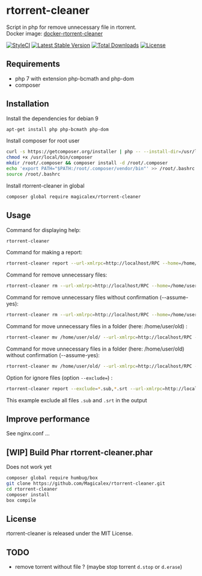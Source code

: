 # rtorrent-cleaner

Script in php for remove unnecessary file in rtorrent.  
Docker image: [docker-rtorrent-cleaner](https://hub.docker.com/r/magicalex/docker-rtorrent-cleaner)

[![StyleCI](https://github.styleci.io/repos/158750704/shield?branch=master)](https://github.styleci.io/repos/158750704)
[![Latest Stable Version](https://poser.pugx.org/magicalex/rtorrent-cleaner/v/stable)](https://packagist.org/packages/magicalex/rtorrent-cleaner)
[![Total Downloads](https://poser.pugx.org/magicalex/rtorrent-cleaner/downloads)](https://packagist.org/packages/magicalex/rtorrent-cleaner)
[![License](https://poser.pugx.org/magicalex/rtorrent-cleaner/license)](https://packagist.org/packages/magicalex/rtorrent-cleaner)

## Requirements

- php 7 with extension php-bcmath and php-dom
- composer

## Installation

Install the dependencies for debian 9
```sh
apt-get install php php-bcmath php-dom
```

Install composer for root user
```sh
curl -s https://getcomposer.org/installer | php -- --install-dir=/usr/local/bin --filename=composer
chmod +x /usr/local/bin/composer
mkdir /root/.composer && composer install -d /root/.composer
echo 'export PATH="$PATH:/root/.composer/vendor/bin"' >> /root/.bashrc
source /root/.bashrc
```

Install rtorrent-cleaner in global
```sh
composer global require magicalex/rtorrent-cleaner
```

## Usage

Command for displaying help:
```sh
rtorrent-cleaner
```

Command for making a report:
```sh
rtorrent-cleaner report --url-xmlrpc=http://localhost/RPC --home=/home/user/torrents
```

Command for remove unnecessary files:
```sh
rtorrent-cleaner rm --url-xmlrpc=http://localhost/RPC --home=/home/user/torrents
```

Command for remove unnecessary files without confirmation (--assume-yes):
```sh
rtorrent-cleaner rm --url-xmlrpc=http://localhost/RPC --home=/home/user/torrents --assume-yes
```

Command for move unnecessary files in a folder (here: /home/user/old) :
```sh
rtorrent-cleaner mv /home/user/old/ --url-xmlrpc=http://localhost/RPC --home=/home/user/torrents
```

Command for move unnecessary files in a folder (here: /home/user/old) without confirmation (--assume-yes):
```sh
rtorrent-cleaner mv /home/user/old/ --url-xmlrpc=http://localhost/RPC --home=/home/user/torrents --assume-yes
```

Option for ignore files (option `--exclude=`) :
```sh
rtorrent-cleaner report --exclude=*.sub,*.srt --url-xmlrpc=http://localhost/RPC --home=/home/user/torrents
```
This example exclude all files `.sub` and `.srt` in the output

## Improve performance

See nginx.conf ...

## [WIP] Build Phar rtorrent-cleaner.phar

Does not work yet

```sh
composer global require humbug/box
git clone https://github.com/Magicalex/rtorrent-cleaner.git
cd rtorrent-cleaner
composer install
box compile
```

## License

rtorrent-cleaner is released under the MIT License.

## TODO

- remove torrent without file ? (maybe stop torrent `d.stop` or `d.erase`)
